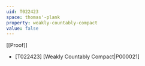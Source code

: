 ```yaml
---
uid: T022423
space: thomas'-plank
property: weakly-countably-compact
value: false
---
```

[[Proof]]

* [T022423] [Weakly Countably Compact|P000021]

